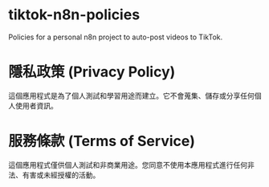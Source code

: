 # tiktok-n8n-policies
Policies for a personal n8n project to auto-post videos to TikTok.
# 隱私政策 (Privacy Policy)

這個應用程式是為了個人測試和學習用途而建立。它不會蒐集、儲存或分享任何個人使用者資訊。

# 服務條款 (Terms of Service)

這個應用程式僅供個人測試和非商業用途。您同意不使用本應用程式進行任何非法、有害或未經授權的活動。
